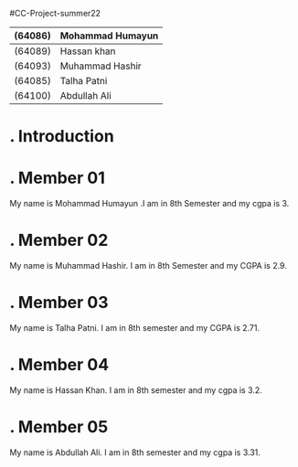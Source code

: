 #CC-Project-summer22

 | (64086)         | Mohammad Humayun |
 | --------------- | ---------------- |
 | (64089)         | Hassan khan      |
 | (64093)         | Muhammad Hashir  |
 | (64085)         | Talha Patni      |
 | (64100)         | Abdullah Ali     |

# .              Introduction          #
# .                Member 01           #
My name is Mohammad Humayun .I am in 8th Semester and my cgpa is 3.
# .                Member 02           #
My name is Muhammad Hashir. I am in 8th Semester and my CGPA is 2.9.
# .                Member 03
My name is Talha Patni. I am in 8th semester and my CGPA is 2.71.
# .                Member 04           #
My name is Hassan Khan. I am in 8th semester and my cgpa is 3.2.
# .                Member 05           #
My name is Abdullah Ali. I am in 8th semester and my cgpa is 3.31.
